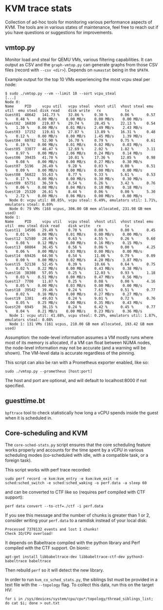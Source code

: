 # KVM trace stats

Collection of ad-hoc tools for monitoring various performance aspects of KVM.
The tools are in various states of maintenance, feel free to reach out if you
have questions or suggestions for improvements.


## vmtop.py

Monitor load and steal for QEMU VMs, various filtering capabilities.
It can output as CSV and the `graph-vmtop.py` can generate graphs from those
CSV files (record with `--csv <dir>`). Depends on `numastat` being in the `$PATH`.

Example output for the top 10 VMs experiencing the most vcpu steal per node:

```
$ sudo ./vmtop.py --vm --limit 10 --sort vcpu_steal
[...]
Node 0:
Name     PID     vcpu util   vcpu steal  vhost util  vhost steal emu util  emu steal disk read    disk write   rx           tx
Guest01  48642   141.73 %    32.86 %     0.30 %      0.06 %      0.57 %    0.48 %    0.00 MB/s    0.00 MB/s    0.00 MB/s    0.00 MB/s
Guest02  16830   219.07 %    29.74 %     28.45 %     22.13 %     0.54 %    1.30 %    0.00 MB/s    0.01 MB/s    2.49 MB/s    2.43 MB/s
Guest03  17152   119.61 %    27.87 %     13.89 %     16.31 %     0.48 %    0.12 %    0.00 MB/s    0.00 MB/s    1.45 MB/s    1.39 MB/s
Guest04  60782   52.90 %     16.70 %     0.79 %      0.75 %      0.61 %    0.19 %    0.00 MB/s    0.01 MB/s    0.02 MB/s    0.03 MB/s
Guest05  33077   46.47 %     12.69 %     2.02 %      1.82 %      3.11 %    0.97 %    0.00 MB/s    2.06 MB/s    0.24 MB/s    0.14 MB/s
Guest06  39435   41.70 %     10.01 %     17.36 %     12.85 %     0.98 %    0.08 %    0.00 MB/s    0.00 MB/s    0.27 MB/s    0.30 MB/s
Guest07  5196    26.49 %     9.28 %      0.03 %      0.00 %      0.51 %    0.09 %    0.00 MB/s    0.00 MB/s    0.00 MB/s    0.00 MB/s
Guest08  56822   55.63 %     8.77 %      9.33 %      5.61 %      0.53 %    0.17 %    0.00 MB/s    0.00 MB/s    0.30 MB/s    0.30 MB/s
Guest09  65751   36.59 %     8.54 %      6.26 %      3.42 %      0.76 %    0.06 %    0.08 MB/s    0.04 MB/s    0.18 MB/s    0.18 MB/s
Guest10  25320   26.61 %     8.44 %      0.06 %      0.00 %      5.30 %    2.72 %    0.00 MB/s    0.06 MB/s    0.00 MB/s    0.00 MB/s
  Node 0: vcpu util: 80.85%, vcpu steal: 6.49%, emulators util: 1.71%, emulators steal: 0.89%
  Node 0: 79 VMs (168 vcpus, 306.00 GB mem allocated, 231.98 GB mem used)
Node 1:
Name     PID     vcpu util   vcpu steal  vhost util  vhost steal emu util  emu steal disk read    disk write   rx           tx
Guest11  14506   29.49 %     0.70 %      0.00 %      0.00 %      0.45 %    0.01 %    0.00 MB/s    0.01 MB/s    0.00 MB/s    0.00 MB/s
Guest12  52580   28.69 %     0.63 %      4.55 %      0.26 %      0.60 %    0.08 %    0.12 MB/s    0.00 MB/s    0.16 MB/s    0.15 MB/s
Guest13  60864   36.45 %     0.56 %      0.06 %      0.00 %      4.25 %    0.06 %    0.00 MB/s    0.03 MB/s    0.00 MB/s    0.00 MB/s
Guest14  69426   64.98 %     0.54 %      11.06 %     0.79 %      0.09 %    0.00 %    0.00 MB/s    0.02 MB/s    4.20 MB/s    3.87 MB/s
Guest15  52138   52.45 %     0.39 %      10.66 %     0.64 %      0.75 %    0.02 %    0.22 MB/s    0.00 MB/s    0.43 MB/s    0.38 MB/s
Guest16  38308   57.05 %     0.25 %      12.03 %     0.93 %      1.18 %    0.03 %    0.51 MB/s    0.00 MB/s    0.47 MB/s    0.56 MB/s
Guest17  7700    11.87 %     0.25 %      0.08 %      0.00 %      4.16 %    0.05 %    0.00 MB/s    0.03 MB/s    0.00 MB/s    0.00 MB/s
Guest18  39542   39.46 %     0.24 %      7.61 %      0.51 %      0.77 %    0.02 %    0.16 MB/s    0.00 MB/s    0.27 MB/s    0.27 MB/s
Guest19  1381    49.03 %     0.24 %      9.01 %      0.72 %      0.76 %    0.05 %    0.25 MB/s    0.00 MB/s    0.35 MB/s    0.43 MB/s
Guest20  6945    36.15 %     0.24 %      6.42 %      0.45 %      0.77 %    0.04 %    0.21 MB/s    0.00 MB/s    0.23 MB/s    0.36 MB/s
  Node 1: vcpu util: 41.88%, vcpu steal: 0.20%, emulators util: 1.87%, emulators steal: 0.08%
  Node 1: 131 VMs (161 vcpus, 210.00 GB mem allocated, 193.42 GB mem used)
```

Assumption: the node-level information assumes a VM mostly runs where most of
its memory is allocated, if a VM can float between NUMA nodes, the node-level
information may not be accurate (and a warning will be shown). The VM-level
data is accurate regardless of the pinning.

This script can also be ran with a Prometheus exporter enabled, like so:
```
sudo ./vmtop.py --prometheus [host:port]
```

The host and port are optional, and will default to localhost:8000 if not specified. 

## guesttime.bt

`bpftrace` tool to check statistically how long a vCPU spends inside the guest
when it is scheduled in.


## Core-scheduling and KVM

The `core-sched-stats.py` script ensures that the core scheduling
feature works properly and accounts for the time spent by a vCPU in various
scheduling modes (co-scheduled with idle, with a compatible task, or a foreign
task).

This script works with perf trace recorded:
```
sudo perf record -e kvm:kvm_entry -e kvm:kvm_exit -e sched:sched_switch -e sched:sched_waking -o perf.data -a sleep 60
```

and can be converted to CTF like so (requires perf compiled with CTF support):
```
perf data convert --to-ctf=./ctf -i perf.data
```

If you see this message and the number of chunks is greater than 1 or 2, consider writing your `perf.data` to a ramdisk instead
of your local disk:
```
Processed 7378132 events and lost 1 chunks!
Check IO/CPU overload!
```

It depends on Babeltrace compiled with the python library and Perf compiled with the CTF support. On bionic:

```
apt-get install libbabeltrace-dev libbabeltrace-ctf-dev python3-babeltrace babeltrace
```

Then rebuild `perf` so it will detect the new library.

In order to run `kvm_co_sched_stats.py`, the siblings list must be provided in a text file with the `--topology` flag.
To collect this data, run this on the target HV:
```
for i in /sys/devices/system/cpu/cpu*/topology/thread_siblings_list; do cat $i; done > out.txt
```
